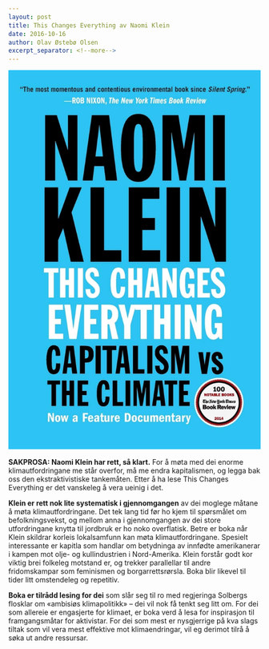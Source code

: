 ```yaml
---
layout: post
title: This Changes Everything av Naomi Klein
date: 2016-10-16
author: Olav Østebø Olsen
excerpt_separator: <!--more-->
---
```


![Omslaget til This Changes Everything viser tittelen på einsfarga blå bakgrunn](/images/changeseverything.jpg)

**SAKPROSA: Naomi Klein har rett, så klart.** For å møta med dei enorme klimautfordringane me står overfor, må me endra kapitalismen, og legga bak oss den ekstraktivistiske tankemåten. Etter å ha lese This Changes Everything er det vanskeleg å vera ueinig i det. <!--more-->

**Klein er rett nok lite systematisk i gjennomgangen** av dei moglege måtane å møta klimautfordringane. Det tek lang tid før ho kjem til spørsmålet om befolkningsvekst, og mellom anna i gjennomgangen av dei store utfordringane knytta til jordbruk er ho noko overflatisk. Betre er boka når Klein skildrar korleis lokalsamfunn kan møta klimautfordringane. Spesielt interessante er kapitla som handlar om betydninga av innfødte amerikanerar i kampen mot olje- og kullindustrien i Nord-Amerika. Klein forstår godt kor viktig brei folkeleg motstand er, og trekker parallellar til andre fridomskampar som feminismen og borgarrettsrørsla. Boka blir likevel til tider litt omstendeleg og repetitiv.

**Boka er tilrådd lesing for dei** som slår seg til ro med regjeringa Solbergs flosklar om «ambisiøs klimapolitikk» – dei vil nok få tenkt seg litt om. For dei som allereie er engasjerte for klimaet, er boka verd å lesa for inspirasjon til framgangsmåtar for aktivistar. For dei som mest er nysgjerrige på kva slags tiltak som vil vera mest effektive mot klimaendringar, vil eg derimot tilrå å søka ut andre ressursar.